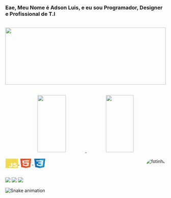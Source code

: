 ### Eae, Meu Nome é Adson Luis, e eu sou Programador, Designer e Profissional de T.I

<br>

<div>
<img height="180em" width="100%" src="https://i.imgur.com/kH4KxMt.jpg">
</div>

##

<div align="center">
<a href="https://github.com/snowybelmont">
<img height="180em" width="42%" src="https://github-readme-stats.vercel.app/api?username=snowybelmont&show_icons=true&theme=ocean_dark&include_all_commits=true&count_private=true"/>
<img height="180em" width="41.5%" src="https://github-readme-stats.vercel.app/api/top-langs/?username=snowybelmont&layout=compact&langs_count=7&theme=dracula"/>
</div>

<div style="display: inline_block"><br>
  <img align="center" alt="Js" height="30" width="40" src="https://raw.githubusercontent.com/devicons/devicon/master/icons/javascript/javascript-plain.svg">
  <img align="center" alt="HTML" height="30" width="40" src="https://raw.githubusercontent.com/devicons/devicon/master/icons/html5/html5-original.svg">
  <img align="center" alt="CSS" height="30" width="40" src="https://raw.githubusercontent.com/devicons/devicon/master/icons/css3/css3-original.svg">
  <img align="right" alt="fotinha" height="70" style="border-radius:25px;" src="https://i.imgur.com/uwxwG7G.png">
</div>

##

<div>
  <a href = "mailto:adson.vitorio@fatec.sp.gov.br"><img src="https://img.shields.io/badge/-Gmail-%23333?style=for-the-badge&logo=gmail&logoColor=white" target="_blank"></a>
  <a href="https://www.linkedin.com/in/luisbelmont" target="_blank"><img src="https://img.shields.io/badge/-LinkedIn-%230077B5?style=for-the-badge&logo=linkedin&logoColor=white" target="_blank"></a>
  <a href="https://open.spotify.com/playlist/3kzGLtfGekAOkcjTr6Np4m" target="_blank"><img src="https://img.shields.io/badge/Spotify-1ED760?&style=for-the-badge&logo=spotify&logoColor=white" target="_blank"></a>
  
  ![Snake animation](https://github.com/snowybelmont/snowybelmont/blob/output/github-contribution-grid-snake.svg)
 
</div>

<!--
**snowybelmont/snowybelmont** is a ✨ _special_ ✨ repository because its `README.md` (this file) appears on your GitHub profile.

Here are some ideas to get you started:

- 🔭 I’m currently working on ...
- 🌱 I’m currently learning ...
- 👯 I’m looking to collaborate on ...
- 🤔 I’m looking for help with ...
- 💬 Ask me about ...
- 📫 How to reach me: ...
- 😄 Pronouns: ...
- ⚡ Fun fact: ...
-->
